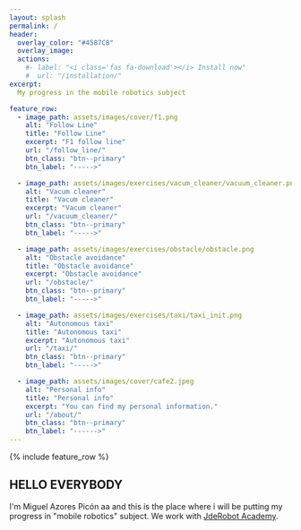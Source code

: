```yaml
---
layout: splash
permalink: /
header:
  overlay_color: "#4587C8"
  overlay_image:
  actions:
    #- label: "<i class='fas fa-download'></i> Install now"
    #  url: "/installation/"
excerpt:
  My progress in the mobile robotics subject

feature_row:
  - image_path: assets/images/cover/f1.png
    alt: "Follow Line"
    title: "Follow Line"
    excerpt: "F1 follow line"
    url: "/follow_line/"
    btn_class: "btn--primary"
    btn_label: "----->"

  - image_path: assets/images/exercises/vacum_cleaner/vacuum_cleaner.png
    alt: "Vacum cleaner"
    title: "Vacum cleaner"
    excerpt: "Vacum cleaner"
    url: "/vacuum_cleaner/"
    btn_class: "btn--primary"
    btn_label: "----->"

  - image_path: assets/images/exercises/obstacle/obstacle.png
    alt: "Obstacle avoidance"
    title: "Obstacle avoidance"
    excerpt: "Obstacle avoidance"
    url: "/obstacle/"
    btn_class: "btn--primary"
    btn_label: "----->"

  - image_path: assets/images/exercises/taxi/taxi_init.png
    alt: "Autonomous taxi"
    title: "Autonomous taxi"
    excerpt: "Autonomous taxi"
    url: "/taxi/"
    btn_class: "btn--primary"
    btn_label: "----->"

  - image_path: assets/images/cover/cafe2.jpeg
    alt: "Personal info"
    title: "Personal info"
    excerpt: "You can find my personal information."
    url: "/about/"
    btn_class: "btn--primary"
    btn_label: "------>"   
---
```

{% include feature_row %}

## HELLO EVERYBODY

I'm Miguel Azores Picón aa and this is the place where i will be putting my progress in "mobile robotics" subject. We work with [JdeRobot Academy](http://jderobot.github.io/RoboticsAcademy/).
